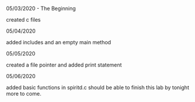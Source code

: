 05/03/2020 - The Beginning

created c files

05/04/2020

added includes and an empty main method

05/05/2020

created a file pointer and added print statement

05/06/2020

added basic functions in spiritd.c should be able to finish this lab by tonight more to come.
